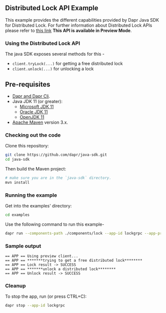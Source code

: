 ## Distributed Lock API Example

This example provides the different capabilities provided by Dapr Java SDK for Distributed Lock. For further information about Distributed Lock APIs please refer to [this link](https://docs.dapr.io/developing-applications/building-blocks/distributed-lock/)
**This API is available in Preview Mode**.

### Using the Distributed Lock API

The java SDK exposes several methods for this -
* `client.tryLock(...)` for getting a free distributed lock
* `client.unlock(...)` for unlocking a lock

## Pre-requisites

* [Dapr and Dapr Cli](https://docs.dapr.io/getting-started/install-dapr/).
* Java JDK 11 (or greater):
    * [Microsoft JDK 11](https://docs.microsoft.com/en-us/java/openjdk/download#openjdk-11)
    * [Oracle JDK 11](https://www.oracle.com/technetwork/java/javase/downloads/index.html#JDK11)
    * [OpenJDK 11](https://jdk.java.net/11/)
* [Apache Maven](https://maven.apache.org/install.html) version 3.x.

### Checking out the code

Clone this repository:

```sh
git clone https://github.com/dapr/java-sdk.git
cd java-sdk
```

Then build the Maven project:

```sh
# make sure you are in the `java-sdk` directory.
mvn install
```

<!-- END_STEP -->

### Running the example

Get into the examples' directory:
```sh
cd examples
```

Use the following command to run this example-

<!-- STEP
name: Run DistributedLockGrpcClient example
expected_stdout_lines:
  - "== APP == Using preview client..."
  - "== APP == *******trying to get a free distributed lock********"
  - "== APP == Lock result -> SUCCESS"
  - "== APP == *******unlock a distributed lock********"
  - "== APP == Unlock result -> SUCCESS"
background: true
sleep: 5
-->

```bash
dapr run --components-path ./components/lock --app-id lockgrpc --app-protocol grpc --log-level debug -- java -jar target/dapr-java-sdk-examples-exec.jar io.dapr.examples.lock.grpc.DistributedLockGrpcClient
```

<!-- END_STEP -->

### Sample output
```
== APP == Using preview client...
== APP == *******trying to get a free distributed lock********
== APP == Lock result -> SUCCESS
== APP == *******unlock a distributed lock********
== APP == Unlock result -> SUCCESS
```
### Cleanup

To stop the app, run (or press CTRL+C):

<!-- STEP
name: Cleanup
-->

```bash
dapr stop --app-id lockgrpc
```

<!-- END_STEP -->

